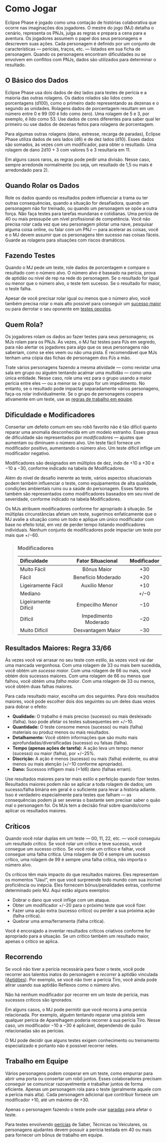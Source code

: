 # Como Jogar

Eclipse Phase é jogado como uma contação de histórias colaborativa que ocorre nas imaginações dos jogadores. O mestre do jogo (MJ) detalha o cenário, representa os PNJs, julga as regras e prepara a cena para a aventura. Os jogadores assumem o papel dos seus personagens e descrevem suas ações. Cada personagem é definido por um conjunto de características — perícias, traços, etc. — listados em sua ficha de personagem. Quando os personagens encontram dificuldades ou se envolvem em conflitos com PNJs, dados são utilizados para determinar o resultado.

## O Básico dos Dados

Eclipse Phase usa dois dados de dez lados para testes de perícia e a maioria das outras rolagens. Os dados rolados são lidos como porcentagens (d100), como o primeiro dado representando as dezenas e o segundo as unidades. Rolagens dados de porcentagem resultam em um número entre 0 e 99 (00 é lido como zero). Uma rolagem de 5 e 3, por exemplo, é lido como 53. Use dados de cores diferentes para saber qual ler primeiro ou use dados de dezenas feitos para rolagens de porcentagem.

Para algumas outras rolagens (dano, estresse, recarga de paradas), Eclipse Phase utiliza dados de seis lados (d6) e de dez lados (d10). Esses dados são somados, às vezes com um modificador, para obter o resultado. Uma rolagem de dano 2d10 + 3 com valores 5 e 3 resultaria em 11.

Em alguns casos raros, as regras pode pedir uma divisão. Nesse caso, sempre arredonde normalmente (ou seja, um resultado de 1,5 ou mais é arredondado para 2).

## Quando Rolar os Dados

Role os dados quando os resultados podem influenciar a trama ou ter outras consequências, quando a situação for desafiadora, quando um personagem não for treinado, ou quando um personagem se opõe a outra força. Não faça testes para tarefas mundanas e cotidianas. Uma perícia de 40 ou mais pressupõe um nível profissional de competência. Você não precisa rolar cada vez que seu personagem pilotar uma nave, pesquisar alguma coisa online, ou falar com um PNJ — para acelerar as coisas, você e o MJ devem assumir que os personagens têm sucesso nas coisas fáceis. Guarde as rolagens para situações com riscos dramáticos.

## Fazendo Testes

Quando o MJ pede um teste, role dados de porcentagem e compare o resultado com o número alvo. O número alvo é baseado na perícia, prova de aptidão ou nível de rep na rede do personagem. Se o resultado for igual ou menor que o número alvo, o teste tem sucesso. Se o resultado for maior, o teste falha.

Apesar de você precisar rolar igual ou menos que o número alvo, você também precisa rolar o mais alto possível para conseguir um [sucesso maior](#resultados-maiores-regra-3366) ou para derrotar o seu oponente em [testes opostos](02-types-of-tests.md#testes-opostos).

## Quem Rola?

Os jogadores rolam os dados ao fazer testes para seus personagens; os MJs rolam para os PNJs. Às vezes, o MJ faz testes para PJs em segredo, para não alertar os jogadores para algo que os seus personagens não saberiam, como se eles veem ou não uma pista. É recomendável que MJs tenham uma cópia das fichas de personagem dos PJs a mão.

Trate vários personagens fazendo a mesma atividade — como revistar uma sala em grupo ou alguém tentando acalmar uma multidão — como uma única entidade. Nesse caso, role uma vez para o grupo usando a maior perícia entre eles — ou a menor se o grupo for um impedimento. No entanto, se o resultado pode impactar separadamente vários personagens, faça-os rolar individualmente. Se o grupo de personagens coopera ativamente em um teste, use as [regras de trabalho em equipe](#trabalho-em-equipe).

## Dificuldade e Modificadores

Consertar um defeito comum em seu robô favorito não é tão difícil quanto reparar uma anomalia desconhecida em um modelo estranho. Esses graus de dificuldade são representados por _modificadores_ — ajustes que aumentam ou diminuem o número alvo. Um teste fácil fornece um modificador positivo, aumentando o número alvo. Um teste difícil inflige um modificador negativo.

Modificadores são designados em múltiplos de dez, indo de +10 a +30 e −10 a −30, conforme indicado na tabela de Modificadores.

Além do nível de desafio inerente ao teste, vários aspectos situacionais podem também influenciar o teste, como equipamentos de alta qualidade, condições ambientais ruins ou a saúde do personagem. Esses fatores também são representados como modificadores baseados em seu nível de severidade, conforme indicado na tabela Modificadores.

Os MJs atribuem modificadores conforme for apropriado à situação. Se múltiplas circunstâncias afetam um teste, sugerimos enfaticamente que o MJ avalie a situação como um todo e aplique um único modificador com base no efeito total, em vez de perder tempo listando modificadores individuais. Nenhum conjunto de modificadores pode impactar um teste por mais que +/−60.

<blockquote class="table">

### Modificadores

| Dificuldade          |  Fator Situacional   | Modificador |
|:-------------------- |:--------------------:|:-----------:|
| Muito Fácil          |     Bônus Maior      |     +30     |
| Fácil                |  Benefício Moderado  |     +20     |
| Ligeiramente Fácil   |    Auxílio Menor     |     +10     |
| Mediano              |                      |    +/−0     |
| Ligeiramente Difícil |   Empecilho Menor    |     −10     |
| Difícil              | Impedimento Moderado |     −20     |
| Muito Difícil        |  Desvantagem Maior   |     −30     |

</blockquote>

## Resultados Maiores: Regra 33/66

Às vezes você vai arrasar no seu teste com estilo, às vezes você vai dar uma mancada vergonhosa. Com uma rolagem de 33 ou mais bem sucedida, você obtém um _sucesso maior_. Com uma rolagem de 66 ou mais, você obtém dois sucessos maiores. Com uma rolagem de 66 ou menos que falhou, você obtém uma _falha maior_. Com uma rolagem de 33 ou menos, você obtém duas falhas maiores.

Para cada resultado maior, escolha um dos seguintes. Para dois resultados maiores, você pode escolher dois dos seguintes ou um deles duas vezes para dobrar o efeito:

- **Qualidade:** O trabalho é mais preciso (sucesso) ou mais desleixado (falha). Isso pode afetar os testes subsequentes em +/−10.
- **Quantidade:** O teste consome menos (sucesso) ou mais (falha) materiais ou produz menos ou mais resultados.
- **Detalhamento:** Você obtém informações que são muito mais aprofundadas/diversificadas (sucesso) ou falsas (falha).
- **Tempo (apenas ações de tarefa):** A ação leva um tempo menor (sucesso) ou maior (falha), por +/−25%.
- **Discrição:** A ação é menos (sucesso) ou mais (falha) evidente, ou atrai menos ou mais atenção (+/−10 conforme apropriado).
- **Dano:** Sucessos infligem mais (+1d6) dano (falhas erram).

Use resultados maiores para ter mais estilo e perfeição quando fizer testes. Resultados maiores podem não se aplicar a toda rolagem de dados; um sucesso/falha binária em geral é o suficiente para levar a história adiante. Isso é verdadeiro especialmente para testes que falham — as consequências podem já ser severas o bastante sem precisar saber o quão mal o personagem foi. Os MJs tem a decisão final sobre quando/como aplicar os resultados maiores.

## Críticos

Quando você rolar duplas em um teste — 00, 11, 22, etc. — você conseguiu um resultado _crítico_. Se você rolar um crítico e teve sucesso, você consegue um sucesso crítico. Se você rolar um crítico e falhar, você consegue uma falha crítica. Uma rolagem de 00 é sempre um sucesso crítico, uma rolagem de 99 é sempre uma falha crítica, não importa o número alvo.

Os críticos têm mais impacto do que resultados maiores. Eles representam os momentos “Uau!”, em que você surpreende todo mundo com sua incrível proficiência ou inépcia. Eles fornecem bônus/penalidades extras, conforme determinado pelo MJ. Aqui estão alguns exemplos:

- Dobrar o dano que você inflige com um ataque.
- Obter um modificador +/−20 para o próximo teste que você fizer.
- Fazer uma ação extra (sucesso crítico) ou perder a sua próxima ação (falha crítica).
- Quebrar uma arma/ferramenta (falha crítica).

Você é encorajado a inventar resultados críticos criativos conforme for apropriado para a situação. Se um crítico também um resultado maior, apenas o crítico se aplica.

## Recorrendo

Se você não tiver a perícia necessária para fazer o teste, você pode recorrer aos talentos inatos do personagem e _recorrer_ à aptidão vinculada ([Aptidões](../04/01-character-stats.md#aptidões)). Por exemplo, se você não tiver a perícia Tiro, você ainda pode atirar usando sua aptidão Reflexos como o número alvo.

Não há nenhum modificador por recorrer em um teste de perícia, mas sucessos críticos são ignorados.

Em alguns casos, o MJ pode permitir que você recorra à uma perícia relacionada. Por exemplo, alguém tentando reparar uma pistola sem qualquer perícia de Aparelhagem poderia recorrer à sua perícia Tiro. Nesse caso, um modificador −10 a −30 é aplicável, dependendo de quão relacionadas são as perícias.

O MJ pode decidir que alguns testes exigem conhecimento ou treinamento especializado e portanto não é possível recorrer neles.

## Trabalho em Equipe

Vários personagens podem cooperar em um teste, como empurrar para abrir uma porta ou consertar um robô juntos. Esses colaboradores precisam conseguir se comunicar razoavelmente e trabalhar juntos de forma eficiente. Apenas um personagem rola para o teste (geralmente aquele com a perícia mais alta). Cada personagem adicional que contribuir fornece um modificador +10, até um máximo de +30.

Apenas o personagem fazendo o teste pode usar [paradas](05-pools.md) para afetar o teste.

Para testes envolvendo [perícias](../04/18-skills.md) de Saber, Técnicas ou Veiculares, os personagens ajudantes devem possuir a perícia testada em 40 ou mais para fornecer um bônus de trabalho em equipe.
